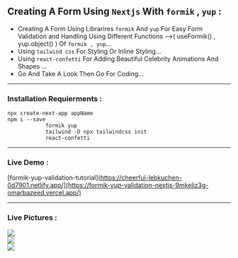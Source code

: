 ##  Creating A Form Using `Nextjs` With `formik` , `yup` :
 + Creating A Form Using Librarires `formik` And `yup` For Easy Form Validation and Handling Using Different Functions -->( useFormik() , yup.object() ) Of `formik , yup`...
 + Using `tailwind css` For Styling Or Inline Styling...
 + Using `react-confetti` For Adding Beautiful Celebrity Animations And Shapes ...
 + Go And Take A Look Then Go For Coding...
 ---------------------------------------------------------------------------------------------------------------
 ### Installation Requierments :
 ```
 npx create-next-app appName
 npm i --save 
             formik yup
             tailwind -D npx tailwindcss init
             react-confetti
   ``` 
  ---------------------------------------------------------------------------------------------------------------
 ### Live Demo : 
[formik-yup-validation-tutorial](https://cheerful-lebkuchen-0d7901.netlify.app/](https://formik-yup-validation-nextjs-9mkeliz3g-omarbazeed.vercel.app/)
 
 ---------------------------------------------------------------------------------------------------------------
 ### Live Pictures :
 <div>
 <img src='https://user-images.githubusercontent.com/114960595/238401286-d99f736a-5e76-45a2-b6e1-a936892a174e.png' />
 <br />
 <img src='https://user-images.githubusercontent.com/114960595/238401296-1af0732d-6105-44b8-805c-7054139980c7.png' />
  <br />
 <img src='https://user-images.githubusercontent.com/114960595/238401307-948bff30-4a2b-4f08-94c7-2fe8ac623a1d.png' />
  <br />
 </div>




